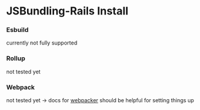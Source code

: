 # JSBundling-Rails Install

### Esbuild

currently not fully supported

### Rollup

not tested yet

### Webpack

not tested yet -> docs for [webpacker](webpacker-install-steps.md) should be helpful for setting things up
